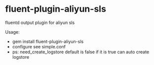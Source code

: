 # fluent-plugin-aliyun-sls

fluentd output plugin for aliyun sls

Usage:
- gem install fluent-plugin-aliyun-sls
- configure see simple.conf
- ps: need_create_logstore default is false if it is true can auto create logstore
